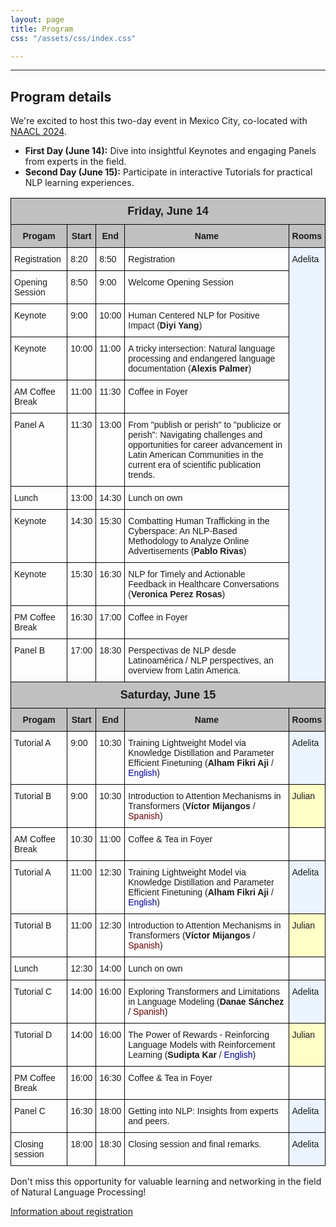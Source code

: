 ```yaml
---
layout: page
title: Program
css: "/assets/css/index.css"

---
```


<!-- <div class="list-filters">
  <a href="/escuelaverano2024/" class="list-filter">Home</a>
  <a href="/escuelaverano2024/speakers/" class="list-filter filter-selected">Speakers</a>
  <a href="/escuelaverano2024/program/" class="list-filter">Program</a>
  <a href="/escuelaverano2024/about/" class="list-filter">About</a>
</div> --> 
<!-- Commented above because it repeats the same function as the website navigation bar -->

---
## Program details

We're excited to host this two-day event in Mexico City, co-located with [NAACL 2024](https://2024.naacl.org/). 

- **First Day (June 14):** Dive into insightful Keynotes and engaging Panels from experts in the field.
- **Second Day (June 15):** Participate in interactive Tutorials for practical NLP learning experiences.

<style type="text/css">
.tg  {border-collapse:collapse;border-spacing:0;}
.tg td{border-color:black;border-style:solid;border-width:1px;font-family:Arial, sans-serif;font-size:14px;
  overflow:hidden;padding:10px 5px;word-break:normal;}
.tg th{border-color:black;border-style:solid;border-width:1px;font-family:Arial, sans-serif;font-size:14px;
  font-weight:normal;overflow:hidden;padding:10px 5px;word-break:normal;}
.tg .tg-kvmi{background-color:#c0c0c0;font-size:large;font-weight:bold;text-align:center;vertical-align:top}
.tg .tg-u1yq{background-color:#c0c0c0;font-weight:bold;text-align:center;vertical-align:top}
.tg .tg-0lax{text-align:left;vertical-align:top}
.tg .tg-0qe0{background-color:#ecf4ff;text-align:left;vertical-align:top}
.tg .tg-m9r4{background-color:#ffffc7;text-align:left;vertical-align:top}
</style>
<table class="tg">
<thead>
  <tr>
    <th class="tg-kvmi" colspan="5">Friday, June 14</th>
  </tr>
</thead>
<tbody>
  <tr>
    <td class="tg-u1yq">Progam</td>
    <td class="tg-u1yq">Start</td>
    <td class="tg-u1yq">End</td>
    <td class="tg-u1yq">Name</td>
    <td class="tg-u1yq">Rooms</td>
  </tr>
  <tr>
    <td class="tg-0lax">Registration</td>
    <td class="tg-0lax">8:20</td>
    <td class="tg-0lax">8:50</td>
    <td class="tg-0lax">Registration</td>
    <td class="tg-0qe0" rowspan="11">Adelita</td>
  </tr>
  <tr>
    <td class="tg-0lax"><span style="color:#1F1F1F">Opening Session</span></td>
    <td class="tg-0lax">8:50</td>
    <td class="tg-0lax">9:00</td>
    <td class="tg-0lax">Welcome Opening Session</td>
  </tr>
  <tr>
    <td class="tg-0lax">Keynote</td>
    <td class="tg-0lax">9:00</td>
    <td class="tg-0lax">10:00</td>
    <td class="tg-0lax"><span style="color:#1F1F1F">Human Centered NLP for Positive Impact (</span><span style="font-weight:bold;color:#1F1F1F">Diyi Yang</span><span style="color:#1F1F1F">)</span></td>
  </tr>
  <tr>
    <td class="tg-0lax">Keynote</td>
    <td class="tg-0lax">10:00</td>
    <td class="tg-0lax">11:00</td>
    <td class="tg-0lax">A tricky intersection: Natural language processing and endangered language documentation (<span style="font-weight:bold">Alexis Palmer</span>)</td>
  </tr>
  <tr>
    <td class="tg-0lax">AM Coffee Break</td>
    <td class="tg-0lax">11:00</td>
    <td class="tg-0lax">11:30</td>
    <td class="tg-0lax">Coffee in Foyer</td>
  </tr>
  <tr>
    <td class="tg-0lax">Panel A</td>
    <td class="tg-0lax">11:30</td>
    <td class="tg-0lax">13:00</td>
    <td class="tg-0lax">From "publish or perish" to "publicize or perish": Navigating challenges and opportunities for career advancement in Latin American Communities in the current era of scientific publication trends. </td>
  </tr>
  <tr>
    <td class="tg-0lax">Lunch</td>
    <td class="tg-0lax">13:00</td>
    <td class="tg-0lax">14:30</td>
    <td class="tg-0lax">Lunch on own</td>
  </tr>
  <tr>
    <td class="tg-0lax">Keynote</td>
    <td class="tg-0lax">14:30</td>
    <td class="tg-0lax">15:30</td>
    <td class="tg-0lax">Combatting Human Trafficking in the Cyberspace: An NLP-Based Methodology to Analyze Online Advertisements (<span style="font-weight:bold">Pablo Rivas</span>)</td>
  </tr>
  <tr>
    <td class="tg-0lax">Keynote</td>
    <td class="tg-0lax">15:30</td>
    <td class="tg-0lax">16:30</td>
    <td class="tg-0lax">NLP for Timely and Actionable Feedback in Healthcare Conversations (<span style="font-weight:bold;color:#1F1F1F">Veronica Perez Rosas</span>)</td>
  </tr>
  <tr>
    <td class="tg-0lax">PM Coffee Break</td>
    <td class="tg-0lax">16:30</td>
    <td class="tg-0lax">17:00</td>
    <td class="tg-0lax">Coffee in Foyer</td>
  </tr>
  <tr>
    <td class="tg-0lax">Panel B</td>
    <td class="tg-0lax">17:00</td>
    <td class="tg-0lax">18:30</td>
    <td class="tg-0lax">Perspectivas de NLP desde Latinoamérica / NLP perspectives, an overview from Latin America. </td>
  </tr>
  <tr>
    <td class="tg-kvmi" colspan="5">Saturday, June 15</td>
  </tr>
  <tr>
    <td class="tg-u1yq">Progam</td>
    <td class="tg-u1yq">Start</td>
    <td class="tg-u1yq">End</td>
    <td class="tg-u1yq">Name</td>
    <td class="tg-u1yq">Rooms</td>
  </tr>
  <tr>
    <td class="tg-0lax">Tutorial A</td>
    <td class="tg-0lax">9:00</td>
    <td class="tg-0lax">10:30</td>
    <td class="tg-0lax">Training Lightweight Model via Knowledge Distillation and Parameter Efficient Finetuning (<span style="font-weight:bold">Alham Fikri Aji </span>/ <span style="color:#00009B">English</span>)</td>
    <td class="tg-0qe0">Adelita</td>
  </tr>
  <tr>
    <td class="tg-0lax">Tutorial B</td>
    <td class="tg-0lax">9:00</td>
    <td class="tg-0lax">10:30</td>
    <td class="tg-0lax">Introduction to Attention Mechanisms in Transformers (<span style="font-weight:bold">Víctor Mijangos</span> / <span style="color:#680100">Spanish</span>)</td>
    <td class="tg-m9r4">Julian</td>
  </tr>
  <tr>
    <td class="tg-0lax">AM Coffee Break</td>
    <td class="tg-0lax">10:30</td>
    <td class="tg-0lax">11:00</td>
    <td class="tg-0lax">Coffee &amp; Tea in Foyer</td>
    <td class="tg-0lax"></td>
  </tr>
  <tr>
    <td class="tg-0lax">Tutorial A</td>
    <td class="tg-0lax">11:00</td>
    <td class="tg-0lax">12:30</td>
    <td class="tg-0lax">Training Lightweight Model via Knowledge Distillation and Parameter Efficient Finetuning (<span style="font-weight:bold">Alham Fikri Aji</span> / <span style="color:#00009B">English</span>)</td>
    <td class="tg-0qe0">Adelita</td>
  </tr>
  <tr>
    <td class="tg-0lax">Tutorial B</td>
    <td class="tg-0lax">11:00</td>
    <td class="tg-0lax">12:30</td>
    <td class="tg-0lax">Introduction to Attention Mechanisms in Transformers (<span style="font-weight:bold">Víctor Mijangos</span> / <span style="color:#680100">Spanish</span>)</td>
    <td class="tg-m9r4">Julian</td>
  </tr>
  <tr>
    <td class="tg-0lax">Lunch</td>
    <td class="tg-0lax">12:30</td>
    <td class="tg-0lax">14:00</td>
    <td class="tg-0lax">Lunch on own</td>
    <td class="tg-0lax"></td>
  </tr>
  <tr>
    <td class="tg-0lax">Tutorial C</td>
    <td class="tg-0lax">14:00</td>
    <td class="tg-0lax">16:00</td>
    <td class="tg-0lax">Exploring Transformers and Limitations in Language Modeling (<span style="font-weight:bold">Danae Sánchez</span> / <span style="color:#680100">Spanish</span>)</td>
    <td class="tg-0qe0">Adelita</td>
  </tr>
  <tr>
    <td class="tg-0lax">Tutorial D</td>
    <td class="tg-0lax">14:00</td>
    <td class="tg-0lax">16:00</td>
    <td class="tg-0lax">The Power of Rewards - Reinforcing Language Models with Reinforcement Learning (<span style="font-weight:bold">Sudipta Kar</span> / <span style="color:#00009B">English</span>)</td>
    <td class="tg-m9r4">Julian</td>
  </tr>
  <tr>
    <td class="tg-0lax">PM Coffee Break</td>
    <td class="tg-0lax">16:00</td>
    <td class="tg-0lax">16:30</td>
    <td class="tg-0lax">Coffee &amp; Tea in Foyer</td>
    <td class="tg-0lax"></td>
  </tr>
  <tr>
    <td class="tg-0lax">Panel C</td>
    <td class="tg-0lax">16:30</td>
    <td class="tg-0lax">18:00</td>
    <td class="tg-0lax">Getting into NLP: Insights from experts and peers.</td>
    <td class="tg-0qe0">Adelita</td>
  </tr>
  <tr>
    <td class="tg-0lax">Closing session</td>
    <td class="tg-0lax">18:00</td>
    <td class="tg-0lax">18:30</td>
    <td class="tg-0lax">Closing session and final remarks.</td>
    <td class="tg-0qe0">Adelita</td>
  </tr>
</tbody>
</table>

Don't miss this opportunity for valuable learning and networking in the field of Natural Language Processing!

[Information about registration](/escuelaverano2024/registration/)